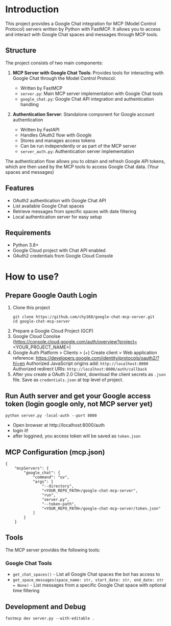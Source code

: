 # Introduction

This project provides a Google Chat integration for MCP (Model Control Protocol) servers written by Python with FastMCP. It allows you to access and interact with Google Chat spaces and messages through MCP tools.

## Structure
The project consists of two main components:

1. **MCP Server with Google Chat Tools**: Provides tools for interacting with Google Chat through the Model Control Protocol.
   - Written by FastMCP
   - `server.py`: Main MCP server implementation with Google Chat tools
   - `google_chat.py`: Google Chat API integration and authentication handling

2. **Authentication Server**: Standalone component for Google account authentication
   - Written by FastAPI
   - Handles OAuth2 flow with Google
   - Stores and manages access tokens
   - Can be run independently or as part of the MCP server
   - `server_auth.py`: Authentication server implementation

The authentication flow allows you to obtain and refresh Google API tokens, which are then used by the MCP tools to access Google Chat data. (Your spaces and messages)


## Features

- OAuth2 authentication with Google Chat API
- List available Google Chat spaces
- Retrieve messages from specific spaces with date filtering
- Local authentication server for easy setup

## Requirements

- Python 3.8+
- Google Cloud project with Chat API enabled
- OAuth2 credentials from Google Cloud Console

# How to use?

## Prepare Google Oauth Login
1. Clone this project
   ```
   git clone https://github.com/chy168/google-chat-mcp-server.git
   cd google-chat-mcp-server
   ```
2. Prepare a Google Cloud Project (GCP)
3. Google Cloud Conolse (https://console.cloud.google.com/auth/overview?project=<YOUR_PROJECT_NAME>)
4. Google Auth Platform > Clients > (+) Create client > Web application
reference: https://developers.google.com/identity/protocols/oauth2/?hl=en
Authorized JavaScript origins add: `http://localhost:8000`
Authorized redirect URIs: `http://localhost:8000/auth/callback`
5. After you create a OAuth 2.0 Client, download the client secrets as `.json` file. Save as `credentials.json` at top level of project.


## Run Auth server and get your Google access token (login google only, not MCP server yet)
```
python server.py -local-auth --port 8000
```

- Open browser at http://localhost:8000/auth
- login it!
- after loggined, you access token will be saved as `token.json`

## MCP Configuration (mcp.json)
```
{
    "mcpServers": {
        "google_chat": {
            "command": "uv",
            "args": [
                "--directory",
                "<YOUR_REPO_PATH>/google-chat-mcp-server",
                "run",
                "server.py",
                "--token-path",
                "<YOUR_REPO_PATH>/google-chat-mcp-server/token.json"
            ]
        }
    }
```

## Tools
The MCP server provides the following tools:

### Google Chat Tools
- `get_chat_spaces()` - List all Google Chat spaces the bot has access to
- `get_space_messages(space_name: str, start_date: str, end_date: str = None)` - List messages from a specific Google Chat space with optional time filtering


## Development and Debug
```
fastmcp dev server.py --with-editable .
```

